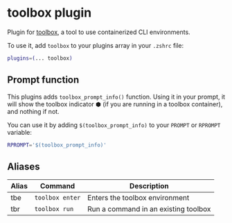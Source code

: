 # toolbox plugin

Plugin for [toolbox](https://containertoolbx.org), a tool to use containerized CLI environments.

To use it, add `toolbox` to your plugins array in your `.zshrc` file:

```zsh
plugins=(... toolbox)
```

## Prompt function

This plugins adds `toolbox_prompt_info()` function. Using it in your prompt, it will show the toolbox indicator ⬢ (if you are running in a toolbox container), and nothing if not.

You can use it by adding `$(toolbox_prompt_info)` to your `PROMPT` or `RPROMPT` variable:

```zsh
RPROMPT='$(toolbox_prompt_info)'
```

## Aliases

| Alias | Command              | Description                            |
|-------|----------------------|----------------------------------------|
| tbe   | `toolbox enter`      | Enters the toolbox environment         |
| tbr   | `toolbox run`        | Run a command in an existing toolbox   |
